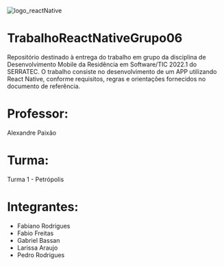 ![logo_reactNative](https://miro.medium.com/max/1000/1*GkR93AAlILkmE_3QQf88Ug.png)

# TrabalhoReactNativeGrupo06
Repositório destinado à entrega do trabalho em grupo da disciplina de Desenvolvimento Mobile da Residência em Software/TIC 2022.1 do SERRATEC. O trabalho consiste no desenvolvimento de um APP utilizando React Native, conforme requisitos, regras e orientações fornecidos no documento de referência.

# Professor:
Alexandre Paixão

# Turma:
Turma 1 - Petrópolis

# Integrantes:
- Fabiano Rodrigues
- Fabio Freitas
- Gabriel Bassan
- Larissa Araujo
- Pedro Rodrigues

